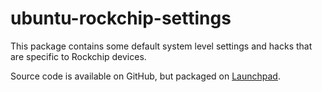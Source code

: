 # ubuntu-rockchip-settings

This package contains some default system level settings and hacks that are specific to Rockchip devices.

Source code is available on GitHub, but packaged on [Launchpad](https://launchpad.net/~jjriek/+archive/ubuntu/rockchip).

